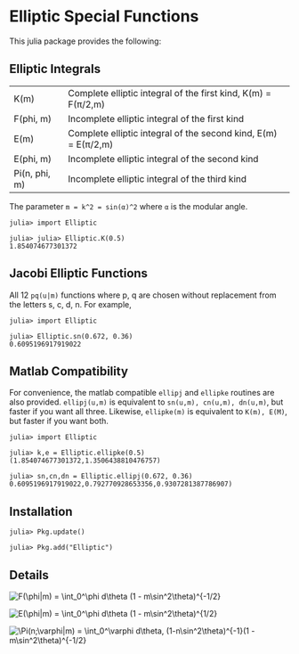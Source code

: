 
Elliptic Special Functions
==========================

This julia package provides the following:

Elliptic Integrals
------------------

<table>
  <tr>
    <td>K(m)</td>
    <td>Complete elliptic integral of the first kind, K(m) = F(π/2,m)</td>
  </tr>
  <tr>
    <td>F(phi, m)</td>
    <td>Incomplete elliptic integral of the first kind</td>
  </tr>
  <tr>
    <td>E(m)</td>
    <td>Complete elliptic integral of the second kind, E(m) = E(π/2,m)</td>
  </tr>
  <tr>
    <td>E(phi, m)</td>
    <td>Incomplete elliptic integral of the second kind</td>
  </tr>
  <tr>
    <td>Pi(n, phi, m)</td>
    <td>Incomplete elliptic integral of the third kind</td>
  </tr>
</table>

The parameter `m = k^2 = sin(α)^2` where `α` is the modular angle.

```jlcon
julia> import Elliptic

julia> julia> Elliptic.K(0.5)
1.854074677301372
```

Jacobi Elliptic Functions
-------------------------

All 12 `pq(u|m)` functions where p, q are chosen without replacement from
the letters s, c, d, n. For example,

```jlcon
julia> import Elliptic

julia> Elliptic.sn(0.672, 0.36)
0.6095196917919022
```

Matlab Compatibility
--------------------

For convenience, the matlab compatible `ellipj` and `ellipke` routines are
also provided. `ellipj(u,m)` is equivalent to `sn(u,m), cn(u,m), dn(u,m)`,
but faster if you want all three. Likewise, `ellipke(m)` is equivalent to
`K(m), E(M)`, but faster if you want both.

```jlcon
julia> import Elliptic

julia> k,e = Elliptic.ellipke(0.5)
(1.854074677301372,1.3506438810476757)

julia> sn,cn,dn = Elliptic.ellipj(0.672, 0.36)
0.6095196917919022,0.792770928653356,0.9307281387786907)
```

Installation
------------

```jlcon
julia> Pkg.update()

julia> Pkg.add("Elliptic")
```

Details
-------

![F(\phi|m) = \int_0^\phi d\theta (1 - m\sin^2\theta)^{-1/2}](http://mathurl.com/akv49po.png)

![E(\phi|m) = \int_0^\phi d\theta (1 - m\sin^2\theta)^{1/2}](http://mathurl.com/amde52p.png)

![\Pi(n;\varphi|m) = \int_0^\varphi d\theta\, (1-n\sin^2\theta)^{-1}(1 - m\sin^2\theta)^{-1/2}](http://mathurl.com/bzsx5tw.png)
